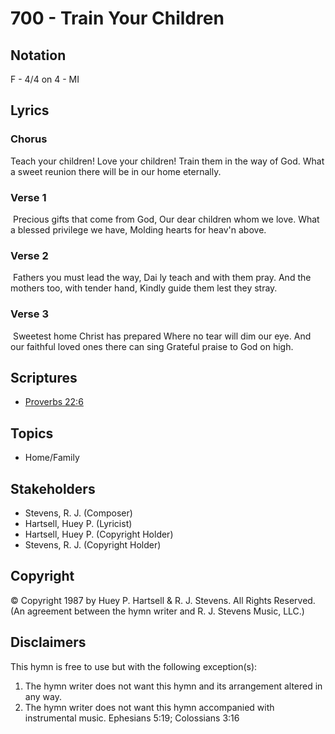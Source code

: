 # 700 - Train Your Children

## Notation

F - 4/4 on 4 - MI

## Lyrics

### Chorus

 Teach your children! Love your children! Train them in the way of God. What a sweet reunion there will be in our home eternally.

### Verse 1

 Precious gifts that come from God, Our dear children whom we love. What a blessed privilege we have, Molding hearts for heav'n above.

### Verse 2

 Fathers you must lead the way, Dai  ly teach and with them pray. And the mothers too, with tender hand, Kindly guide them lest they stray.

### Verse 3

 Sweetest home Christ has prepared Where no tear will dim our eye. And our faithful loved ones there can sing Grateful praise to God on high. 


## Scriptures

- [Proverbs 22:6](https://www.biblegateway.com/passage/?search=Proverbs%2022%3A6)

## Topics

- Home/Family

## Stakeholders

- Stevens, R. J. (Composer)
- Hartsell, Huey P. (Lyricist)
- Hartsell, Huey P. (Copyright Holder)
- Stevens, R. J. (Copyright Holder)

## Copyright

© Copyright 1987 by Huey P. Hartsell & R. J. Stevens. All Rights Reserved.
(An agreement between the hymn writer and R. J. Stevens Music, LLC.)

## Disclaimers

This hymn is free to use but with the following exception(s):
1. The hymn writer does not want this hymn and its arrangement altered in any way.
2. The hymn writer does not want this hymn accompanied with instrumental music.
Ephesians 5:19; Colossians 3:16

